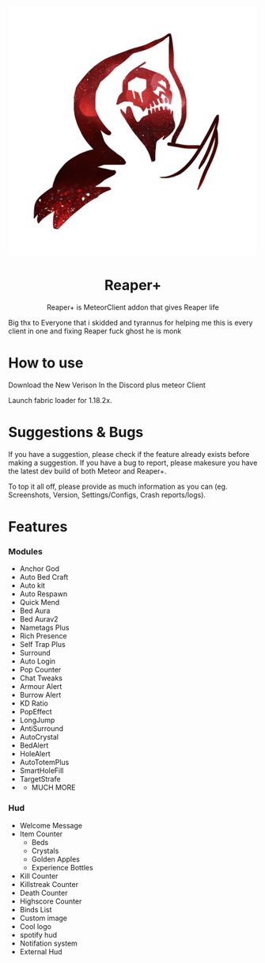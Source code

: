 <div align="center">
  <!-- Logo and Title -->
  <img src="/src/main/java/me/ghosttypes/reaper/util/logo/icon_red-min.png">
  <h1>Reaper+</h1>
  <p>Reaper+ is MeteorClient addon that gives Reaper life</p>
 
</div>


Big thx to Everyone that i skidded and tyrannus for helping me 
this is every client in one and fixing Reaper fuck ghost he is monk

# How to use
Download the New Verison In the Discord plus meteor Client

Launch fabric loader for 1.18.2x.

# Suggestions & Bugs
If you have a suggestion, please check if the feature already exists before making a suggestion.
If you have a bug to report, please makesure you have the latest dev build of both Meteor and Reaper+.

To top it all off, please provide as much information as you can (eg. Screenshots, Version, Settings/Configs, Crash reports/logs).

# Features

### Modules
- Anchor God
- Auto Bed Craft
- Auto kit
- Auto Respawn
- Quick Mend
- Bed Aura
- Bed Aurav2
- Nametags Plus
- Rich Presence
- Self Trap Plus
- Surround 
- Auto Login
- Pop Counter
- Chat Tweaks
- Armour Alert
- Burrow Alert
- KD Ratio
- PopEffect
- LongJump
- AntiSurround
- AutoCrystal
- BedAlert 
- HoleAlert
- AutoTotemPlus
- SmartHoleFill
- TargetStrafe
- + MUCH MORE

### Hud
- Welcome Message
- Item Counter
	- Beds
	- Crystals
	- Golden Apples
	- Experience Bottles
- Kill Counter
- Killstreak Counter
- Death Counter
- Highscore Counter
- Binds List
- Custom image
- Cool logo
- spotify hud
- Notifation system
- External Hud


